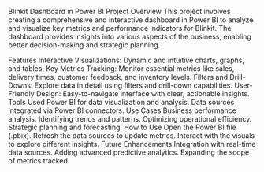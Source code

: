 Blinkit Dashboard in Power BI
Project Overview
This project involves creating a comprehensive and interactive dashboard in Power BI to analyze and visualize key metrics and performance indicators for Blinkit. The dashboard provides insights into various aspects of the business, enabling better decision-making and strategic planning.

Features
Interactive Visualizations: Dynamic and intuitive charts, graphs, and tables.
Key Metrics Tracking: Monitor essential metrics like sales, delivery times, customer feedback, and inventory levels.
Filters and Drill-Downs: Explore data in detail using filters and drill-down capabilities.
User-Friendly Design: Easy-to-navigate interface with clear, actionable insights.
Tools Used
Power BI for data visualization and analysis.
Data sources integrated via Power BI connectors.
Use Cases
Business performance analysis.
Identifying trends and patterns.
Optimizing operational efficiency.
Strategic planning and forecasting.
How to Use
Open the Power BI file (.pbix).
Refresh the data sources to update metrics.
Interact with the visuals to explore different insights.
Future Enhancements
Integration with real-time data sources.
Adding advanced predictive analytics.
Expanding the scope of metrics tracked.
